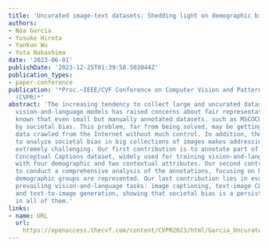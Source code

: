 ```yaml
---
title: 'Uncurated image-text datasets: Shedding light on demographic bias'
authors:
- Noa Garcia
- Yusuke Hirota
- Yankun Wu
- Yuta Nakashima
date: '2023-06-01'
publishDate: '2023-12-25T01:39:58.503844Z'
publication_types:
- paper-conference
publication: '*Proc.~IEEE/CVF Conference on Computer Vision and Pattern Recognition
  (CVPR)*'
abstract: 'The increasing tendency to collect large and uncurated datasets to train
  vision-and-language models has raised concerns about fair representations. It is
  known that even small but manually annotated datasets, such as MSCOCO, are affected
  by societal bias. This problem, far from being solved, may be getting worse with
  data crawled from the Internet without much control. In addition, the lack of tools
  to analyze societal bias in big collections of images makes addressing the problem
  extremely challenging. Our first contribution is to annotate part of the Google
  Conceptual Captions dataset, widely used for training vision-and-language models,
  with four demographic and two contextual attributes. Our second contribution is
  to conduct a comprehensive analysis of the annotations, focusing on how different
  demographic groups are represented. Our last contribution lies in evaluating three
  prevailing vision-and-language tasks: image captioning, text-image CLIP embeddings,
  and text-to-image generation, showing that societal bias is a persistent problem
  in all of them.'
links:
- name: URL
  url: 
    https://openaccess.thecvf.com/content/CVPR2023/html/Garcia_Uncurated_Image-Text_Datasets_Shedding_Light_on_Demographic_Bias_CVPR_2023_paper.html
---
```

